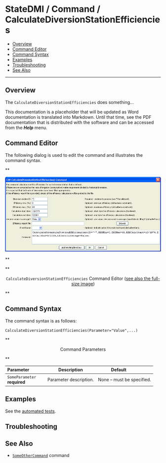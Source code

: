 # StateDMI / Command / CalculateDiversionStationEfficiencies #

* [Overview](#overview)
* [Command Editor](#command-editor)
* [Command Syntax](#command-syntax)
* [Examples](#examples)
* [Troubleshooting](#troubleshooting)
* [See Also](#see-also)

-------------------------

## Overview ##

The `CalculateDiversionStationEfficiencies` does something...

This documentation is a placeholder that will be updated as Word documentation is translated into Markdown.
Until that time, see the PDF documentation that is distributed with the software and can be accessed
from the ***Help*** menu.

## Command Editor ##

The following dialog is used to edit the command and illustrates the command syntax.

**<p style="text-align: center;">
![CalculateDiversionStationEfficiencies](CalculateDiversionStationEfficiencies.png)
</p>**

**<p style="text-align: center;">
`CalculateDiversionStationEfficiencies` Command Editor (<a href="../CalculateDiversionStationEfficiencies.png">see also the full-size image</a>)
</p>**

## Command Syntax ##

The command syntax is as follows:

```text
CalculateDiversionStationEfficiencies(Parameter="Value",...)
```
**<p style="text-align: center;">
Command Parameters
</p>**

| **Parameter**&nbsp;&nbsp;&nbsp;&nbsp;&nbsp;&nbsp;&nbsp;&nbsp;&nbsp;&nbsp;&nbsp;&nbsp; | **Description** | **Default**&nbsp;&nbsp;&nbsp;&nbsp;&nbsp;&nbsp;&nbsp;&nbsp;&nbsp;&nbsp; |
| --------------|-----------------|----------------- |
|`SomeParameter`<br>**required**|Parameter description.|None – must be specified.|

## Examples ##

See the [automated tests](https://github.com/OpenCDSS/cdss-app-statedmi-test/tree/master/test/regression/commands/CalculateDiversionStationEfficiencies).

## Troubleshooting ##

## See Also ##

* [`SomeOtherCommand`](../SomeOtherCommand/SomeOtherCommand) command
